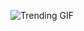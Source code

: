 ![Trending GIF](https://media0.giphy.com/media/v1.Y2lkPThiYjIxNzcyM3J2OGJ0aDltaTNjeW95eHNtZWw0ZHUxYW02Y2I4bXY0cXlhb3QxMSZlcD12MV9naWZzX3NlYXJjaCZjdD1n/xUPGcEliCc7bETyfO8/giphy.gif)
